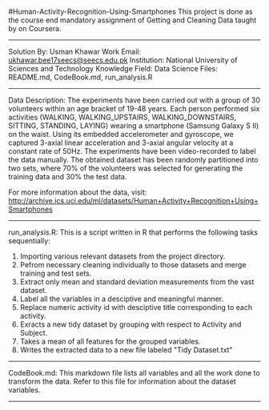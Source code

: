 #Human-Activity-Recognition-Using-Smartphones
This project is done as the course end mandatory assignment of Getting and Cleaning Data taught by on Coursera.
*********************************************************************************************
Solution By: Usman Khawar
Work Email: ukhawar.bee17seecs@seecs.edu.pk
Institution: National University of Sciences and Technology
Knowledge Field: Data Science
Files: README.md, CodeBook.md, run_analysis.R
*********************************************************************************************
Data Description:
The experiments have been carried out with a group of 30 volunteers within an age bracket of 19-48 years. Each person performed six activities (WALKING, WALKING_UPSTAIRS, WALKING_DOWNSTAIRS, SITTING, STANDING, LAYING) wearing a smartphone (Samsung Galaxy S II) on the waist. Using its embedded accelerometer and gyroscope, we captured 3-axial linear acceleration and 3-axial angular velocity at a constant rate of 50Hz. The experiments have been video-recorded to label the data manually. The obtained dataset has been randomly partitioned into two sets, where 70% of the volunteers was selected for generating the training data and 30% the test data.

For more information about the data, visit: http://archive.ics.uci.edu/ml/datasets/Human+Activity+Recognition+Using+Smartphones
*********************************************************************************************
run_analysis.R:
This is a script written in R that performs the following tasks sequentially:
1) Importing various relevant datasets from the project directory.
2) Pefrom necessary cleaning individually to those datasets and merge training and test sets.
3) Extract only mean and standard deviation measurements from the vast dataset.
4) Label all the variables in a desciptive and meaningful manner.
5) Replace numeric activity id with desciptive title corresponding to each activity.
6) Exracts a new tidy dataset by grouping with respect to Activity and Subject.
7) Takes a mean of all features for the grouped variables.
8) Writes the extracted data to a new file labeled "Tidy Dataset.txt"
*********************************************************************************************
CodeBook.md:
This markdown file lists all variables and all the work done to transform the data. Refer to this file for information about the dataset variables.
*********************************************************************************************
